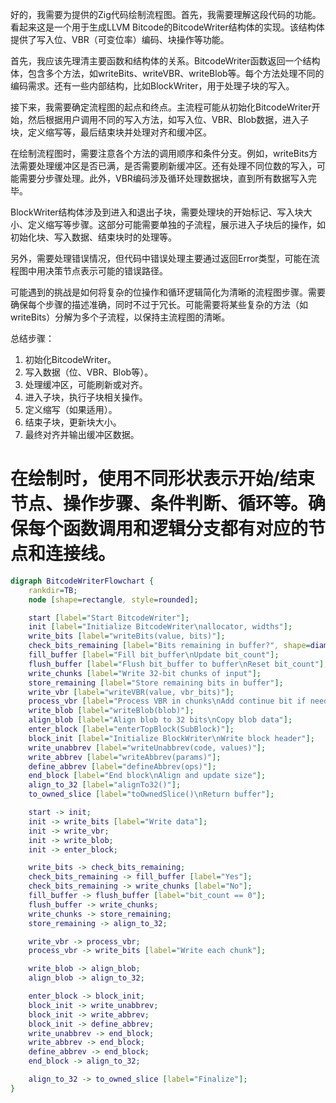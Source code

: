 好的，我需要为提供的Zig代码绘制流程图。首先，我需要理解这段代码的功能。看起来这是一个用于生成LLVM Bitcode的BitcodeWriter结构体的实现。该结构体提供了写入位、VBR（可变位率）编码、块操作等功能。

首先，我应该先理清主要函数和结构体的关系。BitcodeWriter函数返回一个结构体，包含多个方法，如writeBits、writeVBR、writeBlob等。每个方法处理不同的编码需求。还有一些内部结构，比如BlockWriter，用于处理子块的写入。

接下来，我需要确定流程图的起点和终点。主流程可能从初始化BitcodeWriter开始，然后根据用户调用不同的写入方法，如写入位、VBR、Blob数据，进入子块，定义缩写等，最后结束块并处理对齐和缓冲区。

在绘制流程图时，需要注意各个方法的调用顺序和条件分支。例如，writeBits方法需要处理缓冲区是否已满，是否需要刷新缓冲区。还有处理不同位数的写入，可能需要分步骤处理。此外，VBR编码涉及循环处理数据块，直到所有数据写入完毕。

BlockWriter结构体涉及到进入和退出子块，需要处理块的开始标记、写入块大小、定义缩写等步骤。这部分可能需要单独的子流程，展示进入子块后的操作，如初始化块、写入数据、结束块时的处理等。

另外，需要处理错误情况，但代码中错误处理主要通过返回Error类型，可能在流程图中用决策节点表示可能的错误路径。

可能遇到的挑战是如何将复杂的位操作和循环逻辑简化为清晰的流程图步骤。需要确保每个步骤的描述准确，同时不过于冗长。可能需要将某些复杂的方法（如writeBits）分解为多个子流程，以保持主流程图的清晰。

总结步骤：
1. 初始化BitcodeWriter。
2. 写入数据（位、VBR、Blob等）。
3. 处理缓冲区，可能刷新或对齐。
4. 进入子块，执行子块相关操作。
5. 定义缩写（如果适用）。
6. 结束子块，更新块大小。
7. 最终对齐并输出缓冲区数据。

在绘制时，使用不同形状表示开始/结束节点、操作步骤、条件判断、循环等。确保每个函数调用和逻辑分支都有对应的节点和连接线。
================================================
```dot
digraph BitcodeWriterFlowchart {
    rankdir=TB;
    node [shape=rectangle, style=rounded];

    start [label="Start BitcodeWriter"];
    init [label="Initialize BitcodeWriter\nallocator, widths"];
    write_bits [label="writeBits(value, bits)"];
    check_bits_remaining [label="Bits remaining in buffer?", shape=diamond];
    fill_buffer [label="Fill bit_buffer\nUpdate bit_count"];
    flush_buffer [label="Flush bit_buffer to buffer\nReset bit_count"];
    write_chunks [label="Write 32-bit chunks of input"];
    store_remaining [label="Store remaining bits in buffer"];
    write_vbr [label="writeVBR(value, vbr_bits)"];
    process_vbr [label="Process VBR in chunks\nAdd continue bit if needed"];
    write_blob [label="writeBlob(blob)"];
    align_blob [label="Align blob to 32 bits\nCopy blob data"];
    enter_block [label="enterTopBlock(SubBlock)"];
    block_init [label="Initialize BlockWriter\nWrite block header"];
    write_unabbrev [label="writeUnabbrev(code, values)"];
    write_abbrev [label="writeAbbrev(params)"];
    define_abbrev [label="defineAbbrev(ops)"];
    end_block [label="End block\nAlign and update size"];
    align_to_32 [label="alignTo32()"];
    to_owned_slice [label="toOwnedSlice()\nReturn buffer"];

    start -> init;
    init -> write_bits [label="Write data"];
    init -> write_vbr;
    init -> write_blob;
    init -> enter_block;

    write_bits -> check_bits_remaining;
    check_bits_remaining -> fill_buffer [label="Yes"];
    check_bits_remaining -> write_chunks [label="No"];
    fill_buffer -> flush_buffer [label="bit_count == 0"];
    flush_buffer -> write_chunks;
    write_chunks -> store_remaining;
    store_remaining -> align_to_32;

    write_vbr -> process_vbr;
    process_vbr -> write_bits [label="Write each chunk"];

    write_blob -> align_blob;
    align_blob -> align_to_32;

    enter_block -> block_init;
    block_init -> write_unabbrev;
    block_init -> write_abbrev;
    block_init -> define_abbrev;
    write_unabbrev -> end_block;
    write_abbrev -> end_block;
    define_abbrev -> end_block;
    end_block -> align_to_32;

    align_to_32 -> to_owned_slice [label="Finalize"];
}
```
